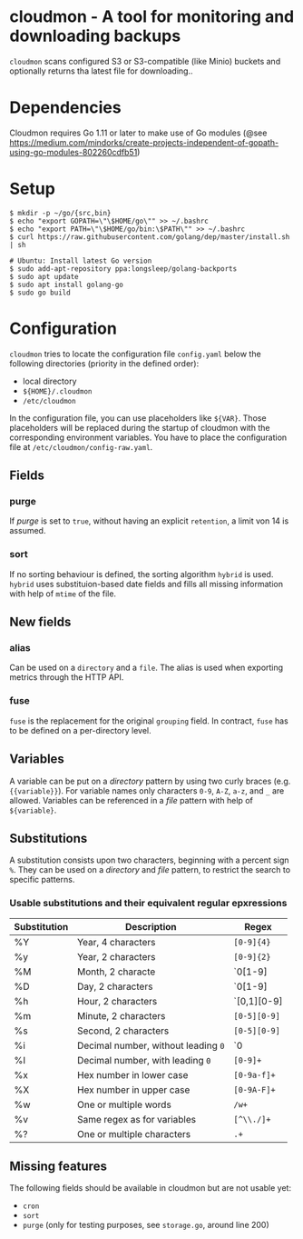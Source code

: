 # cloudmon - A tool for monitoring and downloading backups
`cloudmon` scans configured S3 or S3-compatible (like Minio) buckets and optionally returns tha latest file for downloading..

# Dependencies
Cloudmon requires Go 1.11 or later to make use of Go modules (@see https://medium.com/mindorks/create-projects-independent-of-gopath-using-go-modules-802260cdfb51)

# Setup

	$ mkdir -p ~/go/{src,bin}
	$ echo "export GOPATH=\"\$HOME/go\"" >> ~/.bashrc
	$ echo "export PATH=\"\$HOME/go/bin:\$PATH\"" >> ~/.bashrc
	$ curl https://raw.githubusercontent.com/golang/dep/master/install.sh | sh
	
	# Ubuntu: Install latest Go version
	$ sudo add-apt-repository ppa:longsleep/golang-backports
	$ sudo apt update
	$ sudo apt install golang-go
	$ sudo go build

# Configuration
`cloudmon` tries to locate the configuration file `config.yaml` below the following directories (priority in the defined order):
- local directory
- `${HOME}/.cloudmon`
- `/etc/cloudmon`

In the configuration file, you can use placeholders like `${VAR}`. Those placeholders will be replaced during the startup of cloudmon with the corresponding environment variables. You have to place the configuration file at `/etc/cloudmon/config-raw.yaml`.

## Fields

### purge
If *purge* is set to `true`, without having an explicit `retention`, a limit von 14 is assumed.

### sort
If no sorting behaviour is defined, the sorting algorithm `hybrid` is used. `hybrid` uses substituion-based date fields and fills all missing information with help of `mtime` of the file.

## New fields

### alias
Can be used on a `directory` and a `file`. The alias is used when exporting metrics through the HTTP API.

### fuse
`fuse` is the replacement for the original `grouping` field. In contract, `fuse` has to be defined on a per-directory level.

## Variables
A variable can be put on a *directory* pattern by using two curly braces (e.g. `{{variable}}`). For variable names only characters `0-9`, `A-Z`, `a-z`, and `_` are allowed.
Variables can be referenced in a *file* pattern with help of `${variable}`.

## Substitutions
A substitution consists upon two characters, beginning with a percent sign `%`.
They can be used on a *directory* and *file* pattern, to restrict the search to specific patterns.

### Usable substitutions and their equivalent regular epxressions

| Substitution | Description                            | Regex                      |
| ------------ | -------------------------------------- | -------------------------- |
| %Y           | Year, 4 characters                     | `[0-9]{4}`                 |
| %y           | Year, 2 characters                     | `[0-9]{2}`                 |
| %M           | Month, 2 characte                      | `0[1-9]|1[0-2]`            |
| %D           | Day, 2 characters                      | `0[1-9]|[1,2][0-9]|3[0,1]` |
| %h           | Hour, 2 characters                     | `[0,1][0-9]|2[0-3]`        |
| %m           | Minute, 2 characters                   | `[0-5][0-9]`               |
| %s           | Second, 2 characters                   | `[0-5][0-9]`               |
| %i           | Decimal number, without leading `0`    | `0|[1-9][0-9]*`            |
| %I           | Decimal number, with leading `0`       | `[0-9]+`                   |
| %x           | Hex number in lower case               | `[0-9a-f]+`                |
| %X           | Hex number in upper case               | `[0-9A-F]+`                |
| %w           | One or multiple words                  | `/w+`                      |
| %v           | Same regex as for variables            | `[^\\./]+`                 |
| %?           | One or multiple characters             | `.+`                       |

## Missing features
The following fields should be available in cloudmon but are not usable yet:
- `cron`
- `sort`
- `purge` (only for testing purposes, see `storage.go`, around line 200)
